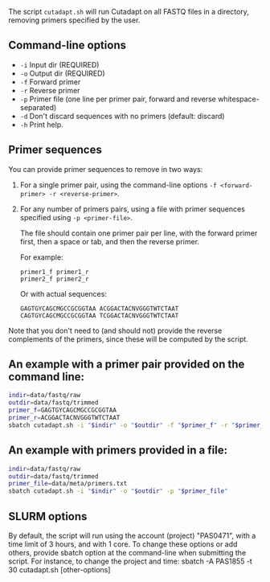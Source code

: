 The script `cutadapt.sh` will run Cutadapt on all FASTQ files in a directory,
removing primers specified by the user.

## Command-line options

- `-i`  Input dir (REQUIRED)
- `-o`  Output dir (REQUIRED)
- `-f`  Forward primer
- `-r`  Reverse primer
- `-p`  Primer file (one line per primer pair, forward and reverse whitespace-separated)
- `-d`  Don't discard sequences with no primers (default: discard)
- `-h`  Print help.

## Primer sequences

You can provide primer sequences to remove in two ways:

1. For a single primer pair, using the command-line options `-f <forward-primer> -r <reverse-primer>`.

2. For any number of primers pairs, using a file with primer sequences specified
   using `-p <primer-file>`.

   The file should contain one primer pair per line, with the forward primer first,
   then a space or tab, and then the reverse primer.

   For example:
   
   ```
   primer1_f primer1_r
   primer2_f primer2_r
   ```
   
   Or with actual sequences:
   ```
   GAGTGYCAGCMGCCGCGGTAA ACGGACTACNVGGGTWTCTAAT
   CAGTGYCAGCMGCCGCGGTAA TCGGACTACNVGGGTWTCTAAT
   ```

Note that you don't need to (and should not) provide the reverse complements
of the primers, since these will be computed by the script.

## An example with a primer pair provided on the command line:

```sh
indir=data/fastq/raw
outdir=data/fastq/trimmed
primer_f=GAGTGYCAGCMGCCGCGGTAA
primer_r=ACGGACTACNVGGGTWTCTAAT
sbatch cutadapt.sh -i "$indir" -o "$outdir" -f "$primer_f" -r "$primer_r"
```

## An example with primers provided in a file:

```sh
indir=data/fastq/raw
outdir=data/fastq/trimmed
primer_file=data/meta/primers.txt
sbatch cutadapt.sh -i "$indir" -o "$outdir" -p "$primer_file"
```

## SLURM options
By default, the script will run using the account (project) "PAS0471", with a time limit of 3 hours,
and with 1 core. To change these options or add others, provide sbatch option at the command-line
when submitting the script. For instance, to change the project and time:
sbatch -A PAS1855 -t 30 cutadapt.sh [other-options]


